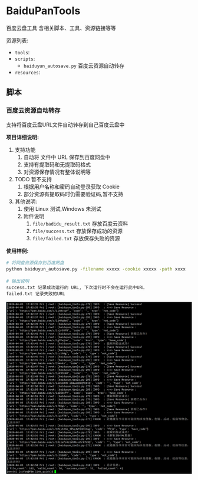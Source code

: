 # BaiduPanTools
百度云盘工具  含相关脚本、工具、资源链接等等



资源列表:

- `tools`:
- `scripts`:
    - `baiduyun_autosave.py` 百度云资源自动转存
- `resources`:


## 脚本



### 百度云资源自动转存

支持将百度云盘URL文件自动转存到自己百度云盘中

**项目详细说明:**

1. 支持功能
   1. 自动将 文件中 URL 保存到百度网盘中
   2. 支持有提取码和无提取码格式
   3. 对资源保存情况有整体说明等
2. TODO 暂不支持
   1. 根据用户名称和密码自动登录获取 Cookie
   2. 部分资源有提取码时仍需要验证码,暂不支持
3. 其他说明:
   1. 使用 Linux 测试,Windows 未测试
   2. 附件说明
      1. `file/badidu_result.txt` 存放百度云资料
      2. `file/success.txt` 存放保存成功的资源
      3. `file/failed.txt` 存放保存失败的资源

**使用样例:**

```bash
# 将网盘资源保存到百度网盘
python baiduyun_autosave.py -filename xxxxx -cookie xxxxx -path xxxx

# 输出说明
success.txt 记录成功运行的 URL, 下次运行时不会在运行此中URL
failed.txt 记录失败的URL
```

![参考图片 Spider_baiduyunpan_01](https://raw.githubusercontent.com/fansichao/images/master/markdown/Spider_baiduyunpan_01.png)

